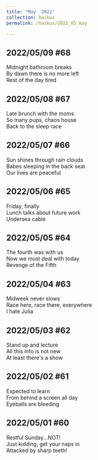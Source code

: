 ```yaml
---
title: "May  2022"
collection: haikus
permalink: /haikus/2022_05_may

---
```

## 2022/05/09 #68
Midnight bathroom breaks \
By dawn there is no more left \
Rest of the day tired

## 2022/05/08 #67
Late brunch with the moms \
So many pups, chaos house \
Back to the sleep race

## 2022/05/07 #66
Sun shines through rain clouds\
Babes sleeping in the back seat \
Our lives are peaceful

## 2022/05/06 #65
Friday, finally\
Lunch talks about future work \
Undersea cable

## 2022/05/05 #64
The fourth was with us \
Now we must deal with today \
Revenge of the Fifth

## 2022/05/04 #63
Midweek never slows \
Race here, race there, everywhere \
I hate Julia

## 2022/05/03 #62
Stand up and lecture \
All this info is not new \
At least there's a show

## 2022/05/02 #61
Expected to learn \
From behind a screen all day \
Eyeballs are bleeding

## 2022/05/01 #60
Restful Sunday...NOT! \
Just kidding, get your naps in \
Attacked by sharp teeth!


<!-- Tana on eesti
vabariigiaastapaev
joogid koigile -->



<!-- Heading 1
======

Heading 2  
======

Heading 3
====== -->
